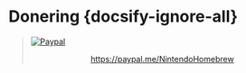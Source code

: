 # Donering {docsify-ignore-all}

> [![Paypal](/docs/assets/img/paypal_white.png#center)](https://paypal.me/NintendoHomebrew) <embed>
    <center>
        <a href="https://paypal.me/NintendoHomebrew" target="_blank">https://paypal.me/NintendoHomebrew</a>
    </center>
</embed>
